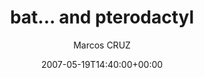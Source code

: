 ---
title: 'bat... and pterodactyl'
posts: 1
hash: 't797'
author: 'Marcos CRUZ'
date: 2007-05-19T14:40:00+00:00
sources:
  - http://forums.tokipona.org/viewtopic.php%3Ft=797.html
---